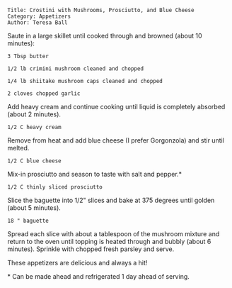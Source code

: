 ~~~ recipe-info
Title: Crostini with Mushrooms, Prosciutto, and Blue Cheese
Category: Appetizers
Author: Teresa Ball
~~~

Saute in a large skillet until cooked through and browned (about 10 minutes):

~~~ recipe-ingredients
3 Tbsp butter

1/2 lb crimini mushroom cleaned and chopped

1/4 lb shiitake mushroom caps cleaned and chopped

2 cloves chopped garlic
~~~

Add heavy cream and continue cooking until liquid is completely absorbed (about 2 minutes).

~~~ recipe-ingredients
1/2 C heavy cream
~~~

Remove from heat and add blue cheese (I prefer Gorgonzola) and stir until melted.

~~~ recipe-ingredients
1/2 C blue cheese
~~~

Mix-in prosciutto and season to taste with salt and pepper.\*

~~~ recipe-ingredients
1/2 C thinly sliced prosciutto
~~~

Slice the baguette into 1/2" slices and bake at 375 degrees until golden (about 5 minutes).

~~~ recipe-ingredients
18 " baguette
~~~

Spread each slice with about a tablespoon of the mushroom mixture and return to the oven until
topping is heated through and bubbly (about 6 minutes). Sprinkle with chopped fresh parsley and
serve.

These appetizers are delicious and always a hit!

\* Can be made ahead and refrigerated 1 day ahead of serving.
